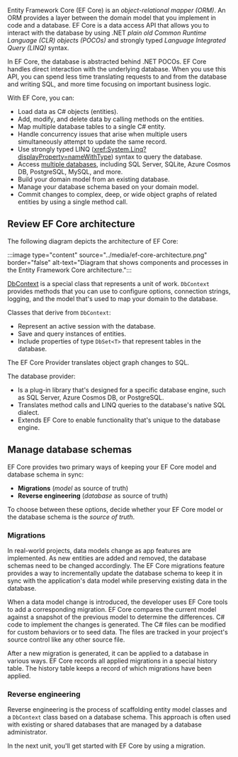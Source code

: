 Entity Framework Core (EF Core) is an *object-relational mapper (ORM)*. An ORM provides a layer between the domain model that you implement in code and a database. EF Core is a data access API that allows you to interact with the database by using .NET *plain old Common Runtime Language (CLR) objects (POCOs)* and strongly typed *Language Integrated Query (LINQ)* syntax.

In EF Core, the database is abstracted behind .NET POCOs. EF Core handles direct interaction with the underlying database. When you use this API, you can spend less time translating requests to and from the database and writing SQL, and more time focusing on important business logic.

With EF Core, you can:

- Load data as C# objects (entities).
- Add, modify, and delete data by calling methods on the entities.
- Map multiple database tables to a single C# entity.
- Handle concurrency issues that arise when multiple users simultaneously attempt to update the same record.
- Use strongly typed LINQ (<xref:System.Linq?displayProperty=nameWithType>) syntax to query the database.
- Access [multiple databases](/ef/core/providers/), including SQL Server, SQLite, Azure Cosmos DB, PostgreSQL, MySQL, and more.
- Build your domain model from an existing database.
- Manage your database schema based on your domain model.
- Commit changes to complex, deep, or wide object graphs of related entities by using a single method call.

## Review EF Core architecture

The following diagram depicts the architecture of EF Core:

:::image type="content" source="../media/ef-core-architecture.png" border="false" alt-text="Diagram that shows components and processes in the Entity Framework Core architecture.":::

[DbContext](/ef/core/dbcontext-configuration) is a special class that represents a unit of work. `DbContext` provides methods that you can use to configure options, connection strings, logging, and the model that's used to map your domain to the database.

Classes that derive from `DbContext`:

- Represent an active session with the database.
- Save and query instances of entities.
- Include properties of type `DbSet<T>` that represent tables in the database.

The EF Core Provider translates object graph changes to SQL.

The database provider:

- Is a plug-in library that's designed for a specific database engine, such as SQL Server, Azure Cosmos DB, or PostgreSQL.
- Translates method calls and LINQ queries to the database's native SQL dialect.
- Extends EF Core to enable functionality that's unique to the database engine.

## Manage database schemas

EF Core provides two primary ways of keeping your EF Core model and database schema in sync:

- **Migrations** (*model* as source of truth)
- **Reverse engineering** (*database* as source of truth)

To choose between these options, decide whether your EF Core model or the database schema is the *source of truth*.

### Migrations

In real-world projects, data models change as app features are implemented. As new entities are added and removed, the database schemas need to be changed accordingly. The EF Core migrations feature provides a way to incrementally update the database schema to keep it in sync with the application's data model while preserving existing data in the database.

When a data model change is introduced, the developer uses EF Core tools to add a corresponding migration. EF Core compares the current model against a snapshot of the previous model to determine the differences. C# code to implement the changes is generated. The C# files can be modified for custom behaviors or to seed data. The files are tracked in your project's source control like any other source file.

After a new migration is generated, it can be applied to a database in various ways. EF Core records all applied migrations in a special history table. The history table keeps a record of which migrations have been applied.

### Reverse engineering

Reverse engineering is the process of scaffolding entity model classes and a `DbContext` class based on a database schema. This approach is often used with existing or shared databases that are managed by a database administrator.

In the next unit, you'll get started with EF Core by using a migration.
